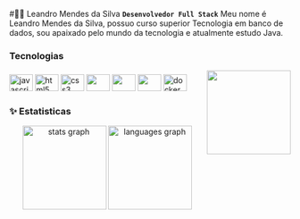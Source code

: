 #👨‍💻 Leandro Mendes da Silva
**`Desenvolvedor Full Stack`**
Meu nome é Leandro Mendes da Silva, possuo curso superior Tecnologia em banco de dados, sou apaixado pelo mundo da tecnologia e atualmente estudo Java.

### Tecnologias

<img align="right" height="150" src="https://media4.giphy.com/media/aEwLTJvYxwo1L09oyP/giphy.gif?cid=ecf05e47fwelohukcct7silvl020luep0h4z0v6mqbolsp9q&rid=giphy.gif&ct=g"/>

###

<div align="left">
  <img src="https://cdn.jsdelivr.net/gh/devicons/devicon/icons/javascript/javascript-original.svg" height="30" width="42" alt="javascript logo"  />
  <img src="https://cdn.jsdelivr.net/gh/devicons/devicon/icons/html5/html5-original.svg" height="30" width="42" alt="html5 logo"  />
  <img src="https://cdn.jsdelivr.net/gh/devicons/devicon/icons/css3/css3-original.svg" height="30" width="42" alt="css3 logo"  />
  <img src="https://cdn.jsdelivr.net/gh/devicons/devicon@latest/icons/java/java-original.svg" height="30" width="42"/>
<img src="https://cdn.jsdelivr.net/gh/devicons/devicon@latest/icons/spring/spring-original.svg" height="30" width="42"/>
<img src="https://cdn.jsdelivr.net/gh/devicons/devicon@latest/icons/angularjs/angularjs-original.svg" height="30" width="42" />
  <img src="https://cdn.jsdelivr.net/gh/devicons/devicon/icons/docker/docker-original.svg" height="30" width="42" alt="docker logo"  />
</div>

### ✨ Estatisticas

<div align="center">
  <img src="https://github-readme-stats.vercel.app/api?username=leandromendes25&show_icons=true&theme=radical&locale=pt-br" height="150" alt="stats graph"  />
  <img src="https://github-readme-stats.vercel.app/api/top-langs?locale=pt-br&hide_title=false&layout=compact&card_width=320&langs_count=5&theme=radical&hide_border=false&username=leandromendes25" height="150" alt="languages graph"  />
  
</div>
